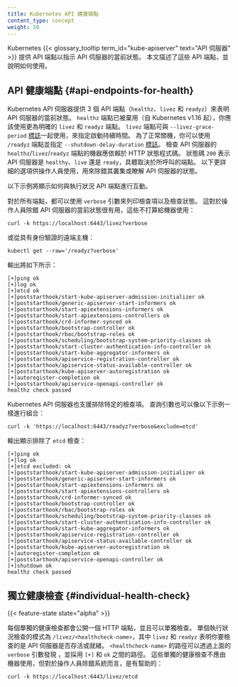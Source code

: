 ```yaml
---
title: Kubernetes API 健康端點
content_type: concept
weight: 50
---
```

<!-- 
title: Kubernetes API health endpoints
reviewers:
- logicalhan
content_type: concept
weight: 50
 -->

<!-- overview -->
<!-- 
The Kubernetes {{< glossary_tooltip term_id="kube-apiserver" text="API server" >}} provides API endpoints to indicate the current status of the API server.
This page describes these API endpoints and explains how you can use them. 
-->
Kubernetes {{< glossary_tooltip term_id="kube-apiserver" text="API 伺服器" >}} 提供 API 端點以指示 API 伺服器的當前狀態。
本文描述了這些 API 端點，並說明如何使用。

<!-- body -->

<!-- ## API endpoints for health -->
## API 健康端點  {#api-endpoints-for-health}

<!-- 
The Kubernetes API server provides 3 API endpoints (`healthz`, `livez` and `readyz`) to indicate the current status of the API server.
The `healthz` endpoint is deprecated (since Kubernetes v1.16), and you should use the more specific `livez` and `readyz` endpoints instead.
The `livez` endpoint can be used with the `--livez-grace-period` [flag](/docs/reference/command-line-tools-reference/kube-apiserver) to specify the startup duration.
For a graceful shutdown you can specify the `--shutdown-delay-duration` [flag](/docs/reference/command-line-tools-reference/kube-apiserver) with the `/readyz` endpoint.
Machines that check the `healthz`/`livez`/`readyz` of the API server should rely on the HTTP status code.
A status code `200` indicates the API server is `healthy`/`live`/`ready`, depending on the called endpoint.
The more verbose options shown below are intended to be used by human operators to debug their cluster or understand the state of the API server.
-->
Kubernetes API 伺服器提供 3 個 API 端點（`healthz`、`livez` 和 `readyz`）來表明 API 伺服器的當前狀態。
`healthz` 端點已被棄用（自 Kubernetes v1.16 起），你應該使用更為明確的 `livez` 和 `readyz` 端點。
`livez` 端點可與 `--livez-grace-period` [標誌](/zh-cn/docs/reference/command-line-tools-reference/kube-apiserver)一起使用，來指定啟動持續時間。
為了正常關機，你可以使用 `/readyz` 端點並指定 `--shutdown-delay-duration` [標誌](/zh-cn/docs/reference/command-line-tools-reference/kube-apiserver)。
檢查 API 伺服器的 `healthz`/`livez`/`readyz` 端點的機器應依賴於 HTTP 狀態程式碼。
狀態碼 `200` 表示 API 伺服器是 `healthy`、`live` 還是 `ready`，具體取決於所呼叫的端點。
以下更詳細的選項供操作人員使用，用來除錯其叢集或瞭解 API 伺服器的狀態。

<!-- The following examples will show how you can interact with the health API endpoints. -->
以下示例將顯示如何與執行狀況 API 端點進行互動。

<!-- 
For all endpoints, you can use the `verbose` parameter to print out the checks and their status.
This can be useful for a human operator to debug the current status of the API server, it is not intended to be consumed by a machine:
-->
對於所有端點，都可以使用 `verbose` 引數來列印檢查項以及檢查狀態。
這對於操作人員除錯 API 伺服器的當前狀態很有用，這些不打算給機器使用：

```shell
curl -k https://localhost:6443/livez?verbose
```

<!-- or from a remote host with authentication: -->
或從具有身份驗證的遠端主機：

```shell
kubectl get --raw='/readyz?verbose'
```

<!-- The output will look like this: -->
輸出將如下所示：

```
[+]ping ok
[+]log ok
[+]etcd ok
[+]poststarthook/start-kube-apiserver-admission-initializer ok
[+]poststarthook/generic-apiserver-start-informers ok
[+]poststarthook/start-apiextensions-informers ok
[+]poststarthook/start-apiextensions-controllers ok
[+]poststarthook/crd-informer-synced ok
[+]poststarthook/bootstrap-controller ok
[+]poststarthook/rbac/bootstrap-roles ok
[+]poststarthook/scheduling/bootstrap-system-priority-classes ok
[+]poststarthook/start-cluster-authentication-info-controller ok
[+]poststarthook/start-kube-aggregator-informers ok
[+]poststarthook/apiservice-registration-controller ok
[+]poststarthook/apiservice-status-available-controller ok
[+]poststarthook/kube-apiserver-autoregistration ok
[+]autoregister-completion ok
[+]poststarthook/apiservice-openapi-controller ok
healthz check passed
```

<!-- 
The Kubernetes API server also supports to exclude specific checks.
The query parameters can also be combined like in this example:
-->
Kubernetes API 伺服器也支援排除特定的檢查項。
查詢引數也可以像以下示例一樣進行組合：

```shell
curl -k 'https://localhost:6443/readyz?verbose&exclude=etcd'
```

<!-- The output show that the `etcd` check is excluded: -->
輸出顯示排除了 `etcd` 檢查：

```
[+]ping ok
[+]log ok
[+]etcd excluded: ok
[+]poststarthook/start-kube-apiserver-admission-initializer ok
[+]poststarthook/generic-apiserver-start-informers ok
[+]poststarthook/start-apiextensions-informers ok
[+]poststarthook/start-apiextensions-controllers ok
[+]poststarthook/crd-informer-synced ok
[+]poststarthook/bootstrap-controller ok
[+]poststarthook/rbac/bootstrap-roles ok
[+]poststarthook/scheduling/bootstrap-system-priority-classes ok
[+]poststarthook/start-cluster-authentication-info-controller ok
[+]poststarthook/start-kube-aggregator-informers ok
[+]poststarthook/apiservice-registration-controller ok
[+]poststarthook/apiservice-status-available-controller ok
[+]poststarthook/kube-apiserver-autoregistration ok
[+]autoregister-completion ok
[+]poststarthook/apiservice-openapi-controller ok
[+]shutdown ok
healthz check passed
```

<!-- ## Individual health checks -->
## 獨立健康檢查  {#individual-health-check}

{{< feature-state state="alpha" >}}

<!-- 
Each individual health check exposes an HTTP endpoint and can be checked individually.
The schema for the individual health checks is `/livez/<healthcheck-name>` where `livez` and `readyz` and be used to indicate if you want to check the liveness or the readiness of the API server.
The `<healthcheck-name>` path can be discovered using the `verbose` flag from above and take the path between `[+]` and `ok`.
These individual health checks should not be consumed by machines but can be helpful for a human operator to debug a system:
-->
每個單獨的健康檢查都會公開一個 HTTP 端點，並且可以單獨檢查。
單個執行狀況檢查的模式為 `/livez/<healthcheck-name>`，其中 `livez` 和 `readyz` 表明你要檢查的是 API 伺服器是否存活或就緒。
`<healthcheck-name>` 的路徑可以透過上面的 `verbose` 引數發現 ，並採用 `[+]` 和 `ok` 之間的路徑。
這些單獨的健康檢查不應由機器使用，但對於操作人員除錯系統而言，是有幫助的：

```shell
curl -k https://localhost:6443/livez/etcd
```
